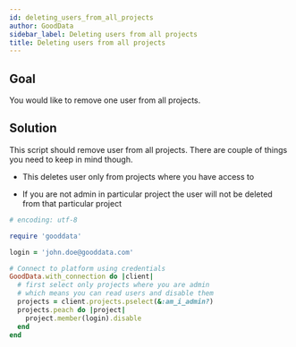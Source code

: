 ```yaml
---
id: deleting_users_from_all_projects
author: GoodData
sidebar_label: Deleting users from all projects
title: Deleting users from all projects
---
```


Goal
-------

You would like to remove one user from all projects.

Solution
--------

This script should remove user from all projects. There are couple of
things you need to keep in mind though.

-   This deletes user only from projects where you have access to

-   If you are not admin in particular project the user will not be
    deleted from that particular project


```ruby
# encoding: utf-8

require 'gooddata'

login = 'john.doe@gooddata.com'

# Connect to platform using credentials
GoodData.with_connection do |client|
  # first select only projects where you are admin
  # which means you can read users and disable them
  projects = client.projects.pselect(&:am_i_admin?)
  projects.peach do |project|
    project.member(login).disable
  end
end
```
